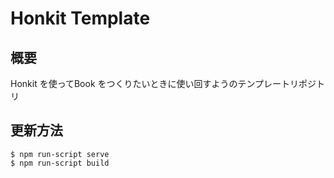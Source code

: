 # Honkit Template

## 概要

Honkit を使ってBook をつくりたいときに使い回すようのテンプレートリポジトリ

## 更新方法

```
$ npm run-script serve
$ npm run-script build
```
